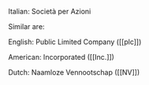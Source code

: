 Italian: Società per Azioni

Similar are:

English: Public Limited Company ([[plc]])

American: Incorporated ([[Inc.]])

Dutch: Naamloze Vennootschap ([[NV]])
